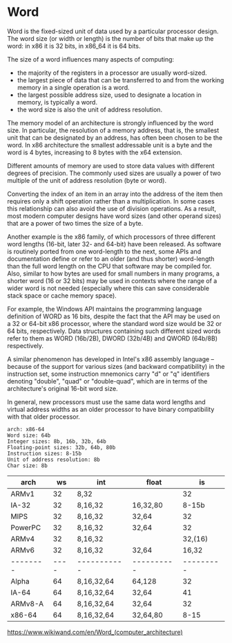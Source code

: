 # Word


Word is the fixed-sized unit of data used by a particular processor design. The word size (or width or length) is the number of bits that make up the word: in x86 it is 32 bits, in x86_64 it is 64 bits.

The size of a word influences many aspects of computing: 
- the majority of the registers in a processor are usually word-sized.
- the largest piece of data that can be transferred to and from the working memory in a single operation is a word.
- the largest possible address size, used to designate a location in memory, is typically a word.
- the word size is also the unit of address resolution.

The memory model of an architecture is strongly influenced by the word size. In particular, the resolution of a memory address, that is, the smallest unit that can be designated by an address, has often been chosen to be the word. In x86 architecture the smallest addressable unit is a byte and the word is 4 bytes, increasing to 8 bytes with the x64 extension.


Different amounts of memory are used to store data values with different degrees of precision. The commonly used sizes are usually a power of two multiple of the unit of address resolution (byte or word).

Converting the index of an item in an array into the address of the item then requires only a shift operation rather than a multiplication. In some cases this relationship can also avoid the use of division operations. As a result, most modern computer designs have word sizes (and other operand sizes) that are a power of two times the size of a byte.

Another example is the x86 family, of which processors of three different word lengths (16-bit, later 32- and 64-bit) have been released. As software is routinely ported from one word-length to the next, some APIs and documentation define or refer to an older (and thus shorter) word-length than the full word length on the CPU that software may be compiled for. Also, similar to how bytes are used for small numbers in many programs, a shorter word (16 or 32 bits) may be used in contexts where the range of a wider word is not needed (especially where this can save considerable stack space or cache memory space).

For example, the Windows API maintains the programming language definition of WORD as 16 bits, despite the fact that the API may be used on a 32 or 64-bit x86 processor, where the standard word size would be 32 or 64 bits, respectively. Data structures containing such different sized words refer to them as WORD (16b/2B), DWORD (32b/4B) and QWORD (64b/8B) respectively.

A similar phenomenon has developed in Intel's x86 assembly language – because of the support for various sizes (and backward compatibility) in the instruction set, some instruction mnemonics carry "d" or "q" identifiers denoting "double", "quad" or "double-quad", which are in terms of the architecture's original 16-bit word size.

In general, new processors must use the same data word lengths and virtual address widths as an older processor to have binary compatibility with that older processor.


```
arch: x86-64
Word size: 64b
Integer sizes: 8b, 16b, 32b, 64b
Floating­-point sizes: 32b, 64b, 80b
Instruction sizes: 8-15b
Unit of address resolution: 8b
Char size: 8b
```


arch    | ws | int        | float    | is
--------|----| -----------|----------|---------
ARMv1   | 32 | 8,32       |          | 32
IA-32   | 32 | 8,16,32    | 16,32,80 | 8-15b
MIPS    | 32 | 8,16,32    | 32,64    | 32
PowerPC | 32 | 8,16,32    | 32,64    | 32
ARMv4   | 32 | 8,16,32    |          | 32,(16)
ARMv6   | 32 | 8,16,32    | 32,64    | 16,32
--------|----| -----------|----------|---------
Alpha   | 64 | 8,16,32,64 | 64,128   | 32
IA-64   | 64 | 8,16,32,64 | 32,64    | 41
ARMv8-A | 64 | 8,16,32,64 | 32,64    | 32
x86-64  | 64 | 8,16,32,64 | 32,64,80 | 8-15



https://www.wikiwand.com/en/Word_(computer_architecture)
